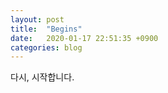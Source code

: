 ```yaml
---
layout: post
title:  "Begins"
date:   2020-01-17 22:51:35 +0900
categories: blog
---
```

다시, 시작합니다.
